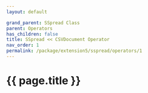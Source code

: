 ```yaml
---
layout: default

grand_parent: SSpread Class
parent: Operators
has_children: false
title: SSpread << CSVDocument Operator
nav_order: 1
permalink: /package/extension5/sspread/operators/1
---
```

# {{ page.title }}
